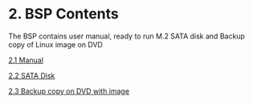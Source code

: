 # 2. BSP Contents

The BSP contains user manual, ready to run M.2 SATA disk and Backup copy of Linux image on DVD

[2.1 Manual](2.1-manual.md)

[2.2 SATA Disk](2.2-sata-disk.md)

[2.3 Backup copy on DVD with image](2.3-backup-copy-on-dvd-with-image.md)
